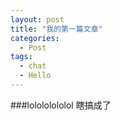 ```yaml
---
layout: post
title: "我的第一篇文章"
categories:
  - Post
tags:
  - chat
  - Hello
---
```

###lolololololol    瞎搞成了

